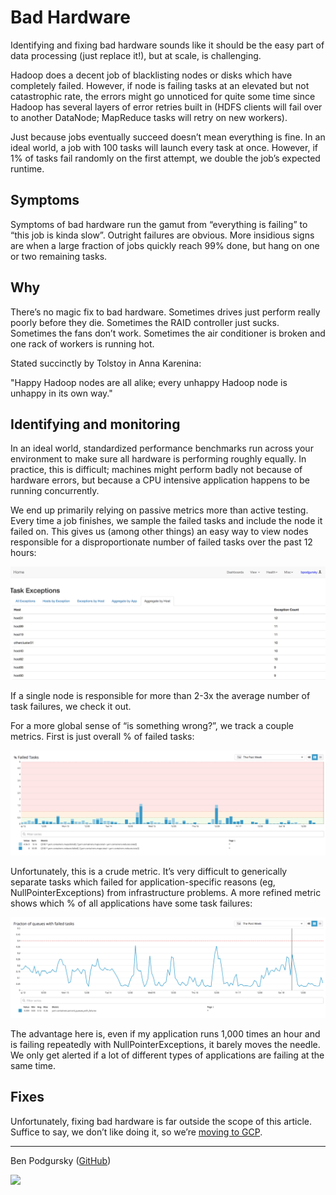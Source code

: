 # Bad Hardware

Identifying and fixing bad hardware sounds like it should be the easy part of data processing (just replace it!), but at scale, is challenging.

Hadoop does a decent job of blacklisting nodes or disks which have completely failed. However, if node is failing tasks at an elevated but not catastrophic rate, the errors might go unnoticed for quite some time since Hadoop has several layers of error retries built in (HDFS clients will fail over to another DataNode; MapReduce tasks will retry on new workers).  

Just because jobs eventually succeed doesn’t mean everything is fine.  In an ideal world, a job with 100 tasks will launch every task at once.  However, if 1% of tasks fail randomly on the first attempt, we double the job’s expected runtime.

## Symptoms

Symptoms of bad hardware run the gamut from “everything is failing” to “this job is kinda slow”.  Outright failures are obvious.  More insidious signs are when a large fraction of jobs quickly reach 99% done, but hang on one or two remaining tasks.

## Why


There’s no magic fix to bad hardware.  Sometimes drives just perform really poorly before they die.  Sometimes the RAID controller just sucks.  Sometimes the fans don’t work.  Sometimes the air conditioner is broken and one rack of workers is running hot.


Stated succinctly by Tolstoy in Anna Karenina:


"Happy Hadoop nodes are all alike; every unhappy Hadoop node is unhappy in its own way."


## Identifying and monitoring


In an ideal world, standardized performance benchmarks run across your environment to make sure all hardware is performing roughly equally.  In practice, this is difficult; machines might perform badly not because of hardware errors, but because a CPU intensive application happens to be running concurrently.  


We end up primarily relying on passive metrics more than active testing.  Every time a job finishes, we sample the failed tasks and include the node it failed on.  This gives us (among other things) an easy way to view nodes responsible for a disproportionate number of failed tasks over the past 12 hours:

![alt text](images/task_exceptions.png)

If a single node is responsible for more than 2-3x the average number of task failures, we check it out.

For a more global sense of “is something wrong?”, we track a couple metrics.  First is just overall % of failed tasks:

![alt text](images/overall_task_failures.png)

Unfortunately, this is a crude metric.  It’s very difficult to generically separate tasks which failed for application-specific reasons (eg, NullPointerExceptions) from infrastructure problems.  A more refined metric shows which % of all applications have some task failures: 

![alt text](images/fraction_queues_failed_tasks.png)

The advantage here is, even if my application runs 1,000 times an hour and is failing repeatedly with NullPointerExceptions, it barely moves the needle.  We only get alerted if a lot of different types of applications are failing at the same time.

## Fixes

Unfortunately, fixing bad hardware is far outside the scope of this article.  Suffice to say, we don’t like doing it, so we’re [moving to GCP](https://liveramp.com/engineering/migrating-a-big-data-environment-to-the-cloud-part-1/).

-----
Ben Podgursky ([GitHub](https://github.com/bpodgursky/))

![](https://s.gravatar.com/avatar/3a8d5632b6f9b74095e7867412f0a808?s=80&r=x)

